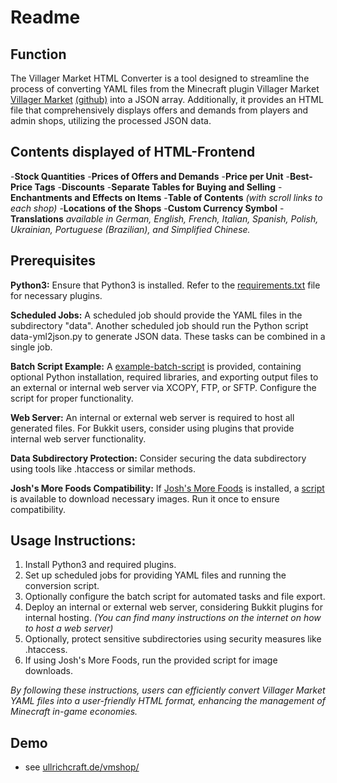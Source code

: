 # Readme

## Function

The Villager Market HTML Converter is a tool designed to streamline the process of converting YAML files from the Minecraft plugin Villager Market [Villager Market](https://www.spigotmc.org/resources/villager-market-the-ultimate-shop-plugin.82965/) [(github)](https://github.com/Bestem0r/VillagerMarket) into a JSON array. Additionally, it provides an HTML file that comprehensively displays offers and demands from players and admin shops, utilizing the processed JSON data.

## Contents displayed of HTML-Frontend

-**Stock Quantities**
-**Prices of Offers and Demands**
-**Price per Unit**
-**Best-Price Tags**
-**Discounts**
-**Separate Tables for Buying and Selling**
-**Enchantments and Effects on Items**
-**Table of Contents** *(with scroll links to each shop)*
-**Locations of the Shops**
-**Custom Currency Symbol**
-**Translations** *available in German, English, French, Italian, Spanish, Polish, Ukrainian, Portuguese (Brazilian), and Simplified Chinese.*

## Prerequisites

**Python3:**
Ensure that Python3 is installed. Refer to the [requirements.txt](requirements.txt) file for necessary plugins.

**Scheduled Jobs:**
A scheduled job should provide the YAML files in the subdirectory "data".
Another scheduled job should run the Python script data-yml2json.py to generate JSON data. These tasks can be combined in a single job.

**Batch Script Example:**
A [example-batch-script](mc-dealer-copy-execute.bat) is provided, containing optional Python installation, required libraries, and exporting output files to an external or internal web server via XCOPY, FTP, or SFTP. Configure the script for proper functionality.

**Web Server:**
An internal or external web server is required to host all generated files. For Bukkit users, consider using plugins that provide internal web server functionality.

**Data Subdirectory Protection:**
Consider securing the data subdirectory using tools like .htaccess or similar methods.

**Josh's More Foods Compatibility:**
If [Josh's More Foods](https://modrinth.com/datapack/joshs-more-foods/) is installed, a [script](assets/items/joshs-more-foods/rp-downloader.py) is available to download necessary images. Run it once to ensure compatibility.

## Usage Instructions:

1. Install Python3 and required plugins.
2. Set up scheduled jobs for providing YAML files and running the conversion script.
3. Optionally configure the batch script for automated tasks and file export.
4. Deploy an internal or external web server, considering Bukkit plugins for internal hosting. *(You can find many instructions on the internet on how to host a web server)*
5. Optionally, protect sensitive subdirectories using security measures like .htaccess.
6. If using Josh's More Foods, run the provided script for image downloads.

*By following these instructions, users can efficiently convert Villager Market YAML files into a user-friendly HTML format, enhancing the management of Minecraft in-game economies.*

## Demo
- see [ullrichcraft.de/vmshop/](https://ullrichcraft.de/vmshop/)

